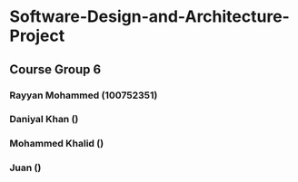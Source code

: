 # Software-Design-and-Architecture-Project
## Course Group 6
### Rayyan Mohammed (100752351)
### Daniyal Khan ()
### Mohammed Khalid ()
### Juan ()
